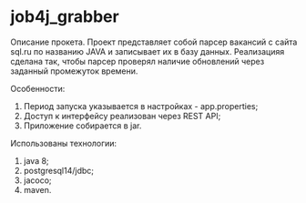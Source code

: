 # job4j_grabber

Описание прокета.
Проект представляет собой парсер вакансий с сайта sql.ru по названию JAVA и записывает их в базу данных. Реализацияя сделана так, чтобы парсер проверял наличие обновлений через заданный промежуток времени.

Особенности:

1) Период запуска указывается в настройках - app.properties;
2) Доступ к интерфейсу реализован через REST API;
3) Приложение собирается в jar.

Использованы технологии:

1) java 8;
2) postgresql14/jdbc;
3) jacoco;
4) maven.


